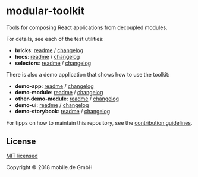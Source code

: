# modular-toolkit

Tools for composing React applications from decoupled modules.

For details, see each of the test utilities:

* **bricks**: [readme](packages/bricks/README.md) / [changelog](packages/bricks/CHANGELOG.md)
* **hocs**: [readme](packages/hocs/README.md) / [changelog](packages/hocs/CHANGELOG.md)
* **selectors**: [readme](packages/selectors/README.md) / [changelog](packages/selectors/CHANGELOG.md)

There is also a demo application that shows how to use the toolkit:

* **demo-app**: [readme](packages/demo-app/README.md) / [changelog](packages/demo-app/CHANGELOG.md)
* **demo-module**: [readme](packages/demo-module/README.md) / [changelog](packages/demo-module/CHANGELOG.md)
* **other-demo-module**: [readme](packages/other-demo-module/README.md) / [changelog](packages/demo-module/CHANGELOG.md)
* **demo-ui**: [readme](packages/demo-ui/README.md) / [changelog](packages/demo-ui/CHANGELOG.md)
* **demo-storybook**: [readme](packages/demo-storybook/README.md) / [changelog](packages/demo-storybook/CHANGELOG.md)

For tipps on how to maintain this repository, see the [contribution guidelines](CONTRIBUTING.md).

## License

[MIT licensed](LICENSE)

Copyright © 2018 mobile.de GmbH

